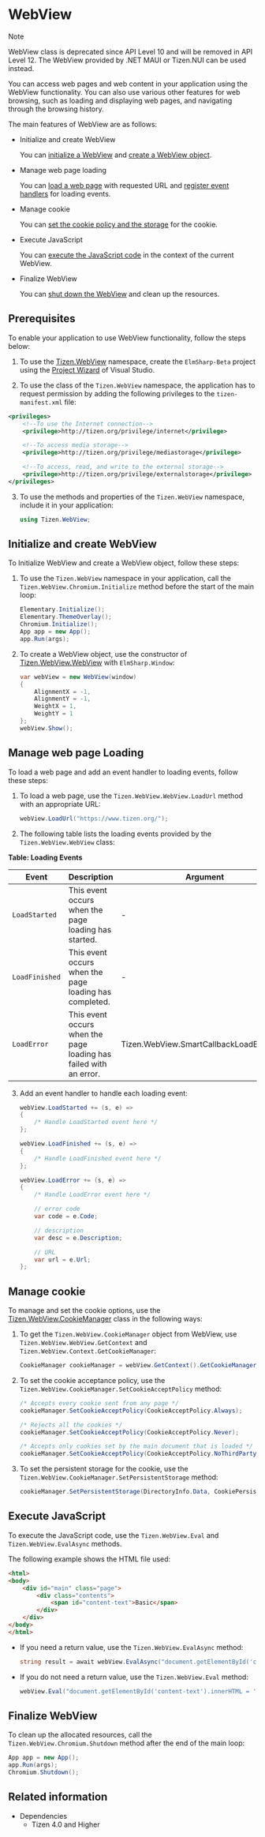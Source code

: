 # WebView

> [!NOTE]
> WebView class is deprecated since API Level 10 and will be removed in API Level 12. The WebView provided by .NET MAUI or Tizen.NUI can be used instead.

You can access web pages and web content in your application using the WebView functionality. You can also use various other features for web browsing, such as loading and displaying web pages, and navigating through the browsing history.

The main features of WebView are as follows:

-   Initialize and create WebView

    You can [initialize a WebView](#initialize) and [create a WebView object](#initialize).

-   Manage web page loading

    You can [load a web page](#load) with requested URL and [register event handlers](#load) for loading events.

-   Manage cookie

    You can [set the cookie policy and the storage](#cookie) for the cookie.

-   Execute JavaScript

    You can [execute the JavaScript code](#eval) in the context of the current WebView.

-   Finalize WebView

    You can [shut down the WebView](#finalize) and clean up the resources.

## Prerequisites

To enable your application to use WebView functionality, follow the steps below:

1.  To use the [Tizen.WebView](/application/dotnet/api/TizenFX/latest/api/Tizen.WebView.html) namespace, create the `ElmSharp-Beta` project using the [Project Wizard](../../../vstools/tools/project-wizard.md) of Visual Studio.

2.  To use the class of the `Tizen.WebView` namespace, the application has to request permission by adding the following privileges to the `tizen-manifest.xml` file:

   ```XML
   <privileges>
       <!--To use the Internet connection-->
       <privilege>http://tizen.org/privilege/internet</privilege>

       <!--To access media storage-->
       <privilege>http://tizen.org/privilege/mediastorage</privilege>

       <!--To access, read, and write to the external storage-->
       <privilege>http://tizen.org/privilege/externalstorage</privilege>
   </privileges>
   ```

3.  To use the methods and properties of the `Tizen.WebView` namespace, include it in your application:
    ```csharp
    using Tizen.WebView;
    ```

<a name="initialize"></a>
## Initialize and create WebView

To Initialize WebView and create a WebView object, follow these steps:

1.  To use the `Tizen.WebView` namespace in your application, call the `Tizen.WebView.Chromium.Initialize` method before the start of the main loop:

    ```csharp
    Elementary.Initialize();
    Elementary.ThemeOverlay();
    Chromium.Initialize();
    App app = new App();
    app.Run(args);
    ```

2.  To create a WebView object, use the constructor of [Tizen.WebView.WebView](/application/dotnet/api/TizenFX/latest/api/Tizen.WebView.WebView.html) with `ElmSharp.Window`:
    ```csharp
    var webView = new WebView(window)
    {
        AlignmentX = -1,
        AlignmentY = -1,
        WeightX = 1,
        WeightY = 1
    };
    webView.Show();
    ```

<a name="load"></a>
## Manage web page Loading

To load a web page and add an event handler to loading events, follow these steps:

1.  To load a web page, use the `Tizen.WebView.WebView.LoadUrl` method with an appropriate URL:

    ```csharp
    webView.LoadUrl("https://www.tizen.org/");
    ```

2.  The following table lists the loading events provided by the `Tizen.WebView.WebView` class:

  **Table: Loading Events**

  | Event            | Description                                                       | Argument                                 |
  |------------------|-------------------------------------------------------------------|------------------------------------------|
  | `LoadStarted`    | This event occurs when the page loading has started.              | -                                        |
  | `LoadFinished`   | This event occurs when the page loading has completed.            | -                                        |
  | `LoadError`      | This event occurs when the page loading has failed with an error. | Tizen.WebView.SmartCallbackLoadErrorArgs |

3.  Add an event handler to handle each loading event:

    ```csharp
    webView.LoadStarted += (s, e) =>
    {
        /* Handle LoadStarted event here */
    };

    webView.LoadFinished += (s, e) =>
    {
        /* Handle LoadFinished event here */
    };

    webView.LoadError += (s, e) =>
    {
        /* Handle LoadError event here */

        // error code
        var code = e.Code;

        // description
        var desc = e.Description;

        // URL
        var url = e.Url;
    };
    ```

<a name='cookie'></a>
## Manage cookie

To manage and set the cookie options, use the [Tizen.WebView.CookieManager](/application/dotnet/api/TizenFX/latest/api/Tizen.WebView.CookieManager.html) class in the following ways:

1.  To get the `Tizen.WebView.CookieManager` object from WebView, use `Tizen.WebView.WebView.GetContext` and `Tizen.WebView.Context.GetCookieManager`:

    ```csharp
    CookieManager cookieManager = webView.GetContext().GetCookieManager();
    ```

2.  To set the cookie acceptance policy, use the `Tizen.WebView.CookieManager.SetCookieAcceptPolicy` method:

    ```csharp
    /* Accepts every cookie sent from any page */
    cookieManager.SetCookieAcceptPolicy(CookieAcceptPolicy.Always);

    /* Rejects all the cookies */
    cookieManager.SetCookieAcceptPolicy(CookieAcceptPolicy.Never);

    /* Accepts only cookies set by the main document that is loaded */
    cookieManager.SetCookieAcceptPolicy(CookieAcceptPolicy.NoThirdParty);
    ```

3.  To set the persistent storage for the cookie, use the `Tizen.WebView.CookieManager.SetPersistentStorage` method:

    ```csharp
    cookieManager.SetPersistentStorage(DirectoryInfo.Data, CookiePersistentStorage.SqlLite);
    ```

<a name="eval"></a>
## Execute JavaScript

To execute the JavaScript code, use the `Tizen.WebView.Eval` and `Tizen.WebView.EvalAsync` methods.

The following example shows the HTML file used:


```HTML
<html>
<body>
    <div id="main" class="page">
        <div class="contents">
            <span id="content-text">Basic</span>
        </div>
    </div>
</body>
</html>
```

- If you need a return value, use the `Tizen.WebView.EvalAsync` method:

    ```csharp
    string result = await webView.EvalAsync("document.getElementById('content-text').innerHTML");
    ```
- If you do not need a return value, use the `Tizen.WebView.Eval` method:

    ```csharp
    webView.Eval("document.getElementById('content-text').innerHTML = 'Tizen'");
    ```

<a name="finalize"></a>
## Finalize WebView
To clean up the allocated resources, call the `Tizen.WebView.Chromium.Shutdown` method after the end of the main loop:

```csharp
App app = new App();
app.Run(args);
Chromium.Shutdown();
```



## Related information
  - Dependencies
      - Tizen 4.0 and Higher
